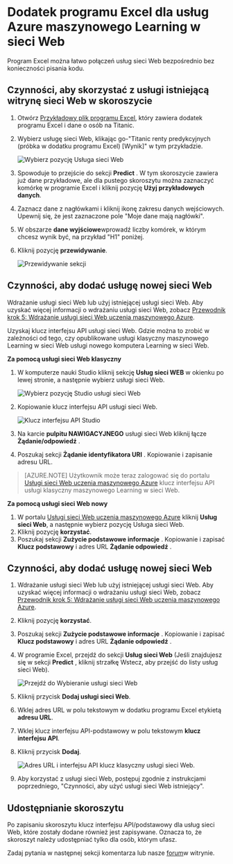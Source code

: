 <properties
    pageTitle="Dodatek programu Excel dla usług sieci Web uczenia maszyny | Microsoft Azure"
    description="Jak używać usługi Azure maszynowego Learning w sieci Web bezpośrednio w programie Excel bez pisania kodów."
    services="machine-learning"
    documentationCenter=""
    authors="tedway"
    manager="jhubbard"
    editor="cgronlun"
    tags=""/>

<tags
    ms.service="machine-learning"
    ms.devlang="na"
    ms.topic="article"
    ms.tgt_pltfrm="na"
    ms.workload="data-services"
    ms.date="10/05/2016"
    ms.author="tedway;garye" />

# <a name="excel-add-in-for-azure-machine-learning-web-services"></a>Dodatek programu Excel dla usług Azure maszynowego Learning w sieci Web

Program Excel można łatwo połączeń usług sieci Web bezpośrednio bez konieczności pisania kodu.

## <a name="steps-to-use-an-existing-web-service-in-the-workbook"></a>Czynności, aby skorzystać z usługi istniejącą witrynę sieci Web w skoroszycie

1. Otwórz [Przykładowy plik programu Excel](http://aka.ms/amlexcel-sample-2), który zawiera dodatek programu Excel i dane o osób na Titanic.
2. Wybierz usługę sieci Web, klikając go-"Titanic renty predykcyjnych (próbka w dodatku programu Excel) [Wynik]" w tym przykładzie.

    ![Wybierz pozycję Usługa sieci Web][01]

3. Spowoduje to przejście do sekcji **Predict** .  W tym skoroszycie zawiera już dane przykładowe, ale dla pustego skoroszytu można zaznaczyć komórkę w programie Excel i kliknij pozycję **Użyj przykładowych danych**.
4. Zaznacz dane z nagłówkami i kliknij ikonę zakresu danych wejściowych.  Upewnij się, że jest zaznaczone pole "Moje dane mają nagłówki".
5. W obszarze **dane wyjściowe**wprowadź liczby komórek, w którym chcesz wynik być, na przykład "H1" poniżej.
6. Kliknij pozycję **przewidywanie**.

    ![Przewidywanie sekcji][02]

## <a name="steps-to-add-a-new-web-service"></a>Czynności, aby dodać usługę nowej sieci Web

Wdrażanie usługi sieci Web lub użyj istniejącej usługi sieci Web. Aby uzyskać więcej informacji o wdrażaniu usługi sieci Web, zobacz [Przewodnik krok 5: Wdrażanie usługi sieci Web uczenia maszynowego Azure](machine-learning-walkthrough-5-publish-web-service.md).

Uzyskaj klucz interfejsu API usługi sieci Web. Gdzie można to zrobić w zależności od tego, czy opublikowane usługi klasyczny maszynowego Learning w sieci Web usługi nowego komputera Learning w sieci Web.

**Za pomocą usługi sieci Web klasyczny** 

1. W komputerze nauki Studio kliknij sekcję **Usług sieci WEB** w okienku po lewej stronie, a następnie wybierz usługi sieci Web.

    ![Wybierz pozycję Studio usługi sieci Web][04]

2. Kopiowanie klucz interfejsu API usługi sieci Web.

    ![Klucz interfejsu API Studio][05]

3. Na karcie **pulpitu NAWIGACYJNEGO** usługi sieci Web kliknij łącze **Żądanie/odpowiedź** .
4. Poszukaj sekcji **Żądanie identyfikatora URI** .  Kopiowanie i zapisanie adresu URL.

>[AZURE.NOTE] Użytkownik może teraz zalogować się do portalu [Usługi sieci Web uczenia maszynowego Azure](https://services.azureml.net) klucz interfejsu API usługi klasyczny maszynowego Learning w sieci Web.

**Za pomocą usługi sieci Web nowy**

1. W portalu [Usługi sieci Web uczenia maszynowego Azure](https://services.azureml.net) kliknij **Usług sieci Web**, a następnie wybierz pozycję Usługa sieci Web. 
2. Kliknij pozycję **korzystać**.
3. Poszukaj sekcji **Zużycie podstawowe informacje** . Kopiowanie i zapisać **Klucz podstawowy** i adres URL **Żądanie odpowiedź** .


## <a name="steps-to-add-a-new-web-service"></a>Czynności, aby dodać usługę nowej sieci Web

1. Wdrażanie usługi sieci Web lub użyj istniejącej usługi sieci Web. Aby uzyskać więcej informacji o wdrażaniu usługi sieci Web, zobacz [Przewodnik krok 5: Wdrażanie usługi sieci Web uczenia maszynowego Azure](machine-learning-walkthrough-5-publish-web-service.md).
2. Kliknij pozycję **korzystać**.
3. Poszukaj sekcji **Zużycie podstawowe informacje** . Kopiowanie i zapisać **Klucz podstawowy** i adres URL **Żądanie odpowiedź** .
2. W programie Excel, przejdź do sekcji **Usług sieci Web** (Jeśli znajdujesz się w sekcji **Predict** , kliknij strzałkę Wstecz, aby przejść do listy usług sieci Web).

    ![Przejdź do Wybieranie usługi sieci Web][03]
    
3. Kliknij przycisk **Dodaj usługi sieci Web**.
4. Wklej adres URL w polu tekstowym w dodatku programu Excel etykietą **adresu URL**.
5. Wklej klucz interfejsu API-podstawowy w polu tekstowym **klucz interfejsu API**.
6. Kliknij przycisk **Dodaj**.

    ![Adres URL i interfejsu API klucz klasyczny usługi sieci Web.][06]

10. Aby korzystać z usługi sieci Web, postępuj zgodnie z instrukcjami poprzedniego, "Czynności, aby użyć usługi sieci Web istniejący".

## <a name="sharing-your-workbook"></a>Udostępnianie skoroszytu

Po zapisaniu skoroszytu klucz interfejsu API/podstawowy dla usług sieci Web, które zostały dodane również jest zapisywane. Oznacza to, że skoroszyt należy udostępniać tylko dla osób, którym ufasz.

Zadaj pytania w następnej sekcji komentarza lub nasze [forum](http://go.microsoft.com/fwlink/?LinkID=403669&clcid=0x409)w witrynie.

[01]: ./media/machine-learning-excel-add-in-for-web-services/image1.png
[02]: ./media/machine-learning-excel-add-in-for-web-services/image2.png
[03]: ./media/machine-learning-excel-add-in-for-web-services/image3.png
[04]: ./media/machine-learning-excel-add-in-for-web-services/image4.png
[05]: ./media/machine-learning-excel-add-in-for-web-services/image5.png
[06]: ./media/machine-learning-excel-add-in-for-web-services/image6.png
